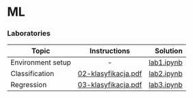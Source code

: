 # ML

### Laboratories 
| Topic   |      Instructions      |  Solution |
|----------|:-------------:|------:|
| Environment setup |  - | [lab1.ipynb](https://github.com/YgLK/ML/blob/main/lab1/lab1.ipynb) |
| Classification |    [02-klasyfikacja.pdf](https://github.com/YgLK/ML/blob/main/instructions/02-klasyfikacja.pdf)   |   [lab2.ipynb](https://github.com/YgLK/ML/blob/main/lab2/lab2.ipynb) |
| Regression | [03-klasyfikacja.pdf](https://github.com/YgLK/ML/blob/main/instructions/03-regresja.pdf) |    [lab3.ipynb](https://github.com/YgLK/ML/blob/main/lab3/lab3.ipynb) |

